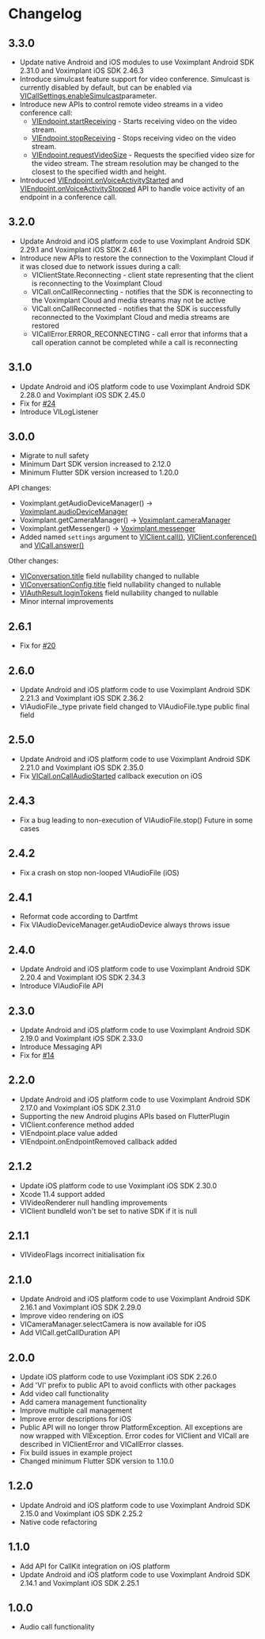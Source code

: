 # Changelog

## 3.3.0
* Update native Android and iOS modules to use Voximplant Android SDK 2.31.0 and Voximplant iOS SDK 2.46.3
* Introduce simulcast feature support for video conference. Simulcast is currently disabled by default, 
  but can be enabled via [VICallSettings.enableSimulcast](link)parameter.
* Introduce new APIs to control remote video streams in a video conference call:
  * [VIEndpoint.startReceiving](link) - Starts receiving video on the video stream.
  * [VIEndpoint.stopReceiving](link) - Stops receiving video on the video stream.
  * [VIEndpoint.requestVideoSize](link) - Requests the specified video size for the video stream.
    The stream resolution may be changed to the closest to the specified width and height.
* Introduced [VIEndpoint.onVoiceActivityStarted](link) and [VIEndpoint.onVoiceActivityStopped](link) API to handle voice activity of an endpoint in a conference call.

## 3.2.0
* Update Android and iOS platform code to use Voximplant Android SDK 2.29.1
  and Voximplant iOS SDK 2.46.1
* Introduce new APIs to restore the connection to the Voximplant Cloud if it was closed due to network issues during a call:
  * VIClientState.Reconnecting - client state representing that the client is reconnecting to the Voximplant Cloud
  * VICall.onCallReconnecting - notifies that the SDK is reconnecting to the Voximplant Cloud and 
    media streams may not be active
  * VICall.onCallReconnected - notifies that the SDK is successfully reconnected to the Voximplant Cloud and
    media streams are restored
  * VICallError.ERROR_RECONNECTING - call error that informs that a call operation cannot be completed 
    while a call is reconnecting

## 3.1.0
* Update Android and iOS platform code to use Voximplant Android SDK 2.28.0
  and Voximplant iOS SDK 2.45.0
* Fix for [#24](https://github.com/voximplant/flutter_voximplant/issues/24)
* Introduce VILogListener

## 3.0.0
* Migrate to null safety
* Minimum Dart SDK version increased to 2.12.0
* Minimum Flutter SDK version increased to 1.20.0

API changes:
* Voximplant.getAudioDeviceManager() -> [Voximplant.audioDeviceManager](/docs/references/fluttersdk/voximplant#audioDeviceManager)
* Voximplant.getCameraManager() -> [Voximplant.cameraManager](/docs/references/fluttersdk/voximplant/#cameraManager)
* Voximplant.getMessenger() -> [Voximplant.messenger](/docs/references/fluttersdk/voximplant/#messenger)
* Added named `settings` argument to [VIClient.call()](/docs/references/fluttersdk/client/viclient#call), [VIClient.conference()](/docs/references/fluttersdk/client/viclient#conference) and [VICall.answer()](/docs/references/fluttersdk/call/vicall#answer)

Other changes:
* [VIConversation.title](/docs/references/fluttersdk/messaging/viconversation#title) field nullability changed to nullable
* [VIConversationConfig.title](/docs/references/fluttersdk/messaging/viconversationconfig#title) field nullability changed to nullable
* [VIAuthResult.loginTokens](/docs/references/fluttersdk/client/viauthresult#logintokens) field nullability changed to nullable
* Minor internal improvements

## 2.6.1
* Fix for [#20](https://github.com/voximplant/flutter_voximplant/issues/20)

## 2.6.0
* Update Android and iOS platform code to use Voximplant Android SDK 2.21.3
  and Voximplant iOS SDK 2.36.2
* VIAudioFile._type private field changed to VIAudioFile.type public final field

## 2.5.0
* Update Android and iOS platform code to use Voximplant Android SDK 2.21.0
  and Voximplant iOS SDK 2.35.0
* Fix [VICall.onCallAudioStarted](/docs/references/fluttersdk/call/vicall#oncallaudiostarted)
  callback execution on iOS

## 2.4.3
* Fix a bug leading to non-execution of VIAudioFile.stop() Future in some cases

## 2.4.2
* Fix a crash on stop non-looped VIAudioFile (iOS)

## 2.4.1
* Reformat code according to Dartfmt
* Fix VIAudioDeviceManager.getAudioDevice always throws issue

## 2.4.0
* Update Android and iOS platform code to use Voximplant Android SDK 2.20.4
  and Voximplant iOS SDK 2.34.3
* Introduce VIAudioFile API

## 2.3.0
* Update Android and iOS platform code to use Voximplant Android SDK 2.19.0 
  and Voximplant iOS SDK 2.33.0
* Introduce Messaging API
* Fix for [#14](https://github.com/voximplant/flutter_voximplant/issues/14)

## 2.2.0
* Update Android and iOS platform code to use Voximplant Android SDK 2.17.0 
  and Voximplant iOS SDK 2.31.0
* Supporting the new Android plugins APIs based on FlutterPlugin
* VIClient.conference method added
* VIEndpoint.place value added
* VIEndpoint.onEndpointRemoved callback added

## 2.1.2
* Update iOS platform code to use Voximplant iOS SDK 2.30.0
* Xcode 11.4 support added
* VIVideoRenderer null handling improvements
* VIClient bundleId won't be set to native SDK if it is null

## 2.1.1
* VIVideoFlags incorrect initialisation fix

## 2.1.0
* Update Android and iOS platform code to use Voximplant Android SDK 2.16.1
  and Voximplant iOS SDK 2.29.0
* Improve video rendering on iOS
* VICameraManager.selectCamera is now available for iOS
* Add VICall.getCallDuration API

## 2.0.0
* Update iOS platform code to use Voximplant iOS SDK 2.26.0
* Add 'VI' prefix to public API to avoid conflicts with other packages
* Add video call functionality
* Add camera management functionality
* Improve multiple call management
* Improve error descriptions for iOS
* Public API will no longer throw PlatformException. All exceptions are now wrapped 
  with VIException. Error codes for VIClient and VICall are described in VIClientError
  and VICallError classes.
* Fix build issues in example project
* Changed minimum Flutter SDK version to 1.10.0

## 1.2.0
* Update Android and iOS platform code to use Voximplant Android SDK 2.15.0
  and Voximplant iOS SDK 2.25.2
* Native code refactoring

## 1.1.0
* Add API for CallKit integration on iOS platform
* Update Android and iOS platform code to use Voximplant Android SDK 2.14.1
  and Voximplant iOS SDK 2.25.1

## 1.0.0
* Audio call functionality

